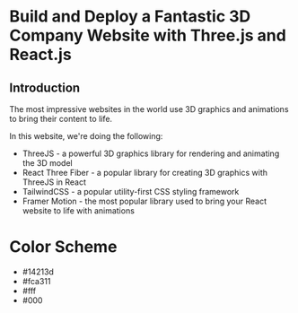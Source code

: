 # Build and Deploy a Fantastic 3D Company Website with Three.js and React.js

## Introduction
The most impressive websites in the world use 3D graphics and animations to bring their content to life. 
 
In this website, we're doing the following:
- ThreeJS - a powerful 3D graphics library for rendering and animating the 3D model
- React Three Fiber - a popular library for creating 3D graphics with ThreeJS in React
- TailwindCSS - a popular utility-first CSS styling framework
- Framer Motion - the most popular library used to bring your React website to life with animations

# Color Scheme
- #14213d
- #fca311
- #fff
- #000